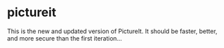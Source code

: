 # pictureit
This is the new and updated version of PictureIt. It should be faster, better, and more secure than the first iteration...
